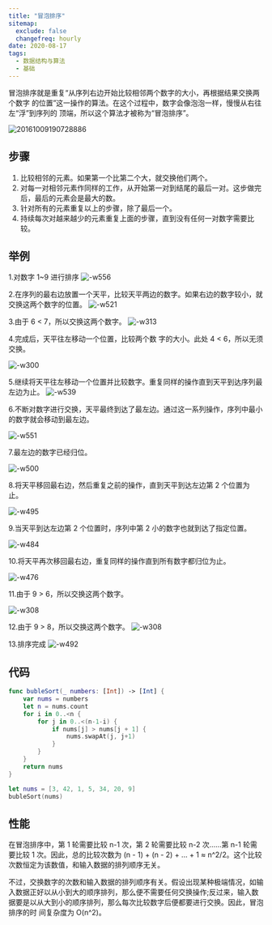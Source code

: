 ```yaml
---
title: "冒泡排序"
sitemap:
  exclude: false
  changefreq: hourly
date: 2020-08-17
tags:
  - 数据结构与算法
  - 基础
---
```


冒泡排序就是重复“从序列右边开始比较相邻两个数字的大小，再根据结果交换两个数字 的位置”这一操作的算法。在这个过程中，数字会像泡泡一样，慢慢从右往左“浮”到序列的 顶端，所以这个算法才被称为“冒泡排序”。

![20161009190728886](http://blog.oldbird.run/20161009190728886.gif)

## 步骤

1. 比较相邻的元素。如果第一个比第二个大，就交换他们两个。
2. 对每一对相邻元素作同样的工作，从开始第一对到结尾的最后一对。这步做完后，最后的元素会是最大的数。
3. 针对所有的元素重复以上的步骤，除了最后一个。
4. 持续每次对越来越少的元素重复上面的步骤，直到没有任何一对数字需要比较。

## 举例

1.对数字 1~9 进行排序
![-w556](http://blog.oldbird.run/2020-08-13-15973299080013.png)

2.在序列的最右边放置一个天平，比较天平两边的数字。如果右边的数字较小，就交换这两个数字的位置。
![-w521](http://blog.oldbird.run/2020-08-13-15973299739169.png)

3.由于 6 < 7，所以交换这两个数字。
![-w313](http://blog.oldbird.run/2020-08-13-15973300049311.png)

4.完成后，天平往左移动一个位置，比较两个数 字的大小。此处 4 < 6，所以无须交换。

![-w300](http://blog.oldbird.run/2020-08-13-15973300294232.png)

5.继续将天平往左移动一个位置并比较数字。重复同样的操作直到天平到达序列最左边为止。
![-w539](http://blog.oldbird.run/2020-08-13-15973300616706.png)

6.不断对数字进行交换，天平最终到达了最左边。通过这一系列操作，序列中最小的数字就会移动到最左边。

![-w551](http://blog.oldbird.run/2020-08-13-15973301035635.png)

7.最左边的数字已经归位。

![-w500](http://blog.oldbird.run/2020-08-13-15973301409192.png)

8.将天平移回最右边，然后重复之前的操作，直到天平到达左边第 2 个位置为止。

![-w495](http://blog.oldbird.run/2020-08-13-15973301718336.png)

9.当天平到达左边第 2 个位置时，序列中第 2 小的数字也就到达了指定位置。

![-w484](http://blog.oldbird.run/2020-08-13-15973302119128.png)

10.将天平再次移回最右边，重复同样的操作直到所有数字都归位为止。

![-w476](http://blog.oldbird.run/2020-08-13-15973302447126.png)

11.由于 9 > 6，所以交换这两个数字。

![-w308](http://blog.oldbird.run/2020-08-13-15973302742671.png)

12.由于 9 > 8，所以交换这两个数字。
![-w308](http://blog.oldbird.run/2020-08-13-15973303008769.png)

13.排序完成
![-w492](http://blog.oldbird.run/2020-08-13-15973303294906.png)

## 代码

```swift
func bubleSort(_ numbers: [Int]) -> [Int] {
    var nums = numbers
    let n = nums.count
    for i in 0..<n {
        for j in 0..<(n-1-i) {
            if nums[j] > nums[j + 1] {
                nums.swapAt(j, j+1)
            }
        }
    }
    return nums
}

let nums = [3, 42, 1, 5, 34, 20, 9]
bubleSort(nums)
```

## 性能

在冒泡排序中，第 1 轮需要比较 n-1 次，第 2 轮需要比较 n-2 次......第 n-1 轮需要比较 1 次。因此，总的比较次数为 (n - 1) + (n - 2) + ... + 1 ≈ n^2/2。这个比较次数恒定为该数值，和输入数据的排列顺序无关。

不过，交换数字的次数和输入数据的排列顺序有关。假设出现某种极端情况，如输入数据正好以从小到大的顺序排列，那么便不需要任何交换操作;反过来，输入数据要是以从大到小的顺序排列，那么每次比较数字后便都要进行交换。因此，冒泡排序的时 间复杂度为 O(n^2)。
